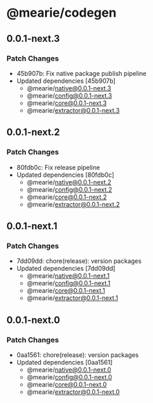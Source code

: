 # @mearie/codegen

## 0.0.1-next.3

### Patch Changes

- 45b907b: Fix native package publish pipeline
- Updated dependencies [45b907b]
  - @mearie/native@0.0.1-next.3
  - @mearie/config@0.0.1-next.3
  - @mearie/core@0.0.1-next.3
  - @mearie/extractor@0.0.1-next.3

## 0.0.1-next.2

### Patch Changes

- 80fdb0c: Fix release pipeline
- Updated dependencies [80fdb0c]
  - @mearie/native@0.0.1-next.2
  - @mearie/config@0.0.1-next.2
  - @mearie/core@0.0.1-next.2
  - @mearie/extractor@0.0.1-next.2

## 0.0.1-next.1

### Patch Changes

- 7dd09dd: chore(release): version packages
- Updated dependencies [7dd09dd]
  - @mearie/native@0.0.1-next.1
  - @mearie/config@0.0.1-next.1
  - @mearie/core@0.0.1-next.1
  - @mearie/extractor@0.0.1-next.1

## 0.0.1-next.0

### Patch Changes

- 0aa1561: chore(release): version packages
- Updated dependencies [0aa1561]
  - @mearie/native@0.0.1-next.0
  - @mearie/config@0.0.1-next.0
  - @mearie/core@0.0.1-next.0
  - @mearie/extractor@0.0.1-next.0
